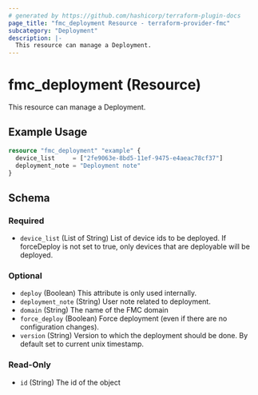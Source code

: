 ```yaml
---
# generated by https://github.com/hashicorp/terraform-plugin-docs
page_title: "fmc_deployment Resource - terraform-provider-fmc"
subcategory: "Deployment"
description: |-
  This resource can manage a Deployment.
---
```


# fmc_deployment (Resource)

This resource can manage a Deployment.

## Example Usage

```terraform
resource "fmc_deployment" "example" {
  device_list     = ["2fe9063e-8bd5-11ef-9475-e4aeac78cf37"]
  deployment_note = "Deployment note"
}
```

<!-- schema generated by tfplugindocs -->
## Schema

### Required

- `device_list` (List of String) List of device ids to be deployed. If forceDeploy is not set to true, only devices that are deployable will be deployed.

### Optional

- `deploy` (Boolean) This attribute is only used internally.
- `deployment_note` (String) User note related to deployment.
- `domain` (String) The name of the FMC domain
- `force_deploy` (Boolean) Force deployment (even if there are no configuration changes).
- `version` (String) Version to which the deployment should be done. By default set to current unix timestamp.

### Read-Only

- `id` (String) The id of the object
